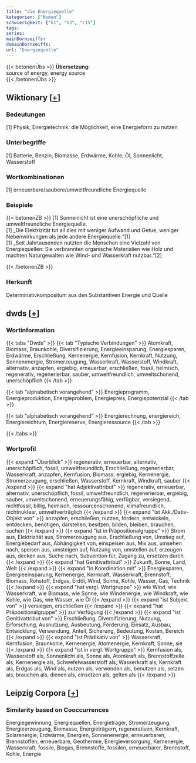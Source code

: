 ```yaml
---
title: "die Energiequelle"
kategorien: ["Nomen"]
schwierigkeit: ["k1", "h3", "r15"]
tags:
series:
mainDornseiffs:
domainDornseiffs:
url: "Energiequelle"
---
```


{{< betonenÜbs >}}
**Übersetzung:**  
source of energy, energy source  
{{< /betonenÜbs >}}

## Wiktionary [[+](https://de.wiktionary.org/wiki/Energiequelle)]

### Bedeutungen
[1] Physik, Energietechnik: die Möglichkeit, eine Energieform zu nutzen  

### Unterbegriffe
[1] Batterie, Benzin, Biomasse, Erdwärme, Kohle, Öl, Sonnenlicht, Wasserstoff  

### Wortkombinationen
[1] erneuerbare/saubere/umweltfreundliche Energiequelle  

### Beispiele
{{< betonenZB >}}
[1] Sonnenlicht ist eine unerschöpfliche und umweltfreundliche Energiequelle.  
[1] „Die Elektrizität tut all dies mit weniger Aufwand und Getue, weniger Nebenwirkungen als jede andere Energiequelle.“[1]  
[1] „Seit Jahrtausenden nutzten die Menschen eine Vielzahl von Energiequellen: Sie verbrannten organische Materialien wie Holz und machten Naturgewalten wie Wind- und Wasserkraft nutzbar.“[2]  

{{< /betonenZB >}}
### Herkunft
Determinativkompositum aus den Substantiven Energie und Quelle  



## dwds [[+](https://www.dwds.de/wb/Energiequelle)]

### Wortinformation
{{< tabs "Dwds" >}}
{{< tab "Typische Verbindungen" >}}
Atomkraft, Biomass, Braunkohle, Diversifizierung, Energieeinsparung, Energiesparen, Erdwärme, Erschließung, Kernenergie, Kernfusion, Kernkraft, Nutzung, Sonnenenergie, Stromerzeugung, Wasserkraft, Wasserstoff, Windkraft, alternativ, anzapfen, ergiebig, erneuerbar, erschließen, fossil, heimisch, regenerativ, regenerierbar, sauber, umweltfreundlich, umweltschonend, unerschöpflich
{{< /tab >}}

{{< tab "alphabetisch vorangehend" >}}
Energieprogramm, Energieproduktion, Energieproblem, Energiepreis, Energiepotenzial
{{< /tab >}}

{{< tab "alphabetisch vorangehend" >}}
Energierechnung, energiereich, Energiereichtum, Energiereserve, Energieressource
{{< /tab >}}

{{< /tabs >}}

### Wortprofil
{{< expand "Überblick" >}} regenerativ, erneuerbar, alternativ, unerschöpflich, fossil, umweltfreundlich, Erschließung, regenerierbar, Wasserkraft, anzapfen, Kernfusion, Biomass, ergiebig, Kernenergie, Stromerzeugung, erschließen, Wasserstoff, Kernkraft, Windkraft, sauber {{< /expand >}}
{{< expand "hat Adjektivattribut" >}} regenerativ, erneuerbar, alternativ, unerschöpflich, fossil, umweltfreundlich, regenerierbar, ergiebig, sauber, umweltschonend, erneuerungsfähig, verfügbar, versiegend, nichtfossil, billig, heimisch, ressourcenschonend, klimafreundlich, nichtnuklear, umweltverträglich {{< /expand >}}
{{< expand "ist Akk./Dativ-Objekt von" >}} anzapfen, erschließen, nutzen, fördern, entwickeln, entdecken, benötigen, darstellen, besitzen, bilden, bleiben, brauchen, suchen {{< /expand >}}
{{< expand "ist in Präpositionalgruppe" >}} Strom aus, Elektrizität aus, Stromerzeugung aus, Erschließung von, Umstieg auf, Energiebedarf aus, Abhängigkeit von, einspeisen aus, Mix aus, umsehen nach, speisen aus, umsteigen auf, Nutzung von, umstellen auf, erzeugen aus, decken aus, Suche nach, Subvention für, Zugang zu, ersetzen durch {{< /expand >}}
{{< expand "hat Genitivattribut" >}} Zukunft, Sonne, Land, Welt {{< /expand >}}
{{< expand "in Koordination mit" >}} Energiesparen, Energieeinsparung, Kernenergie, Kernkraft, Wasserkraft, Brennstoff, Biomass, Rohstoff, Erdgas, Erdöl, Wind, Sonne, Kohle, Wasser, Gas, Technik {{< /expand >}}
{{< expand "hat vergl. Wortgruppe" >}} wie Wind, wie Wasserkraft, wie Biomass, wie Sonne, wie Windenergie, wie Windkraft, wie Kohle, wie Gas, wie Wasser, wie Öl {{< /expand >}}
{{< expand "ist Subjekt von" >}} versiegen, erschließen {{< /expand >}}
{{< expand "hat Präpositionalgruppe" >}} zur Verfügung {{< /expand >}}
{{< expand "ist Genitivattribut von" >}} Erschließung, Diversifizierung, Nutzung, Erforschung, Ausnutzung, Ausbeutung, Förderung, Einsatz, Ausbau, Entwicklung, Verwendung, Anteil, Sicherung, Bedeutung, Kosten, Bereich {{< /expand >}}
{{< expand "ist Prädikativ von" >}} Wasserkraft, Kernfusion, Braunkohle, Kernenergie, Atomenergie, Kernkraft, Sonne, sie {{< /expand >}}
{{< expand "ist in vergl. Wortgruppe" >}} Kernfusion als, Wasserstoff als, Sonnenlicht als, Sonne als, Atomkraft als, Brennstoffzelle als, Kernenergie als, Schwefelwasserstoff als, Wasserkraft als, Kernkraft als, Erdgas als, Wind als, nutzen als, verwenden als, benutzen als, setzen als, brauchen als, dienen als, einsetzen als, gelten als {{< /expand >}}

## Leipzig Corpora [[+](https://corpora.uni-leipzig.de/en/res?word=Energiequelle&corpusId=deu_newscrawl-public_2018)]


### Similarity based on Cooccurrences
Energiegewinnung, Energiequellen, Energieträger, Stromerzeugung, Energieerzeugung, Biomasse, Energieträgern, regenerativen, Kernkraft, Solarenergie, Erdwärme, Energien, Sonnenenergie, erneuerbaren, Brennstoffen, erneuerbare, Geothermie, Energieversorgung, Kernenergie, Wasserkraft, fossile, Biogas, Brennstoffe, fossilen, erneuerbarer, Brennstoff, Kohle, Energie

